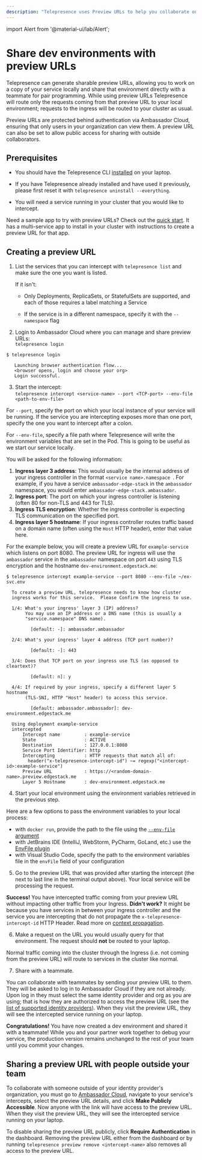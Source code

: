 ```yaml
---
description: "Telepresence uses Preview URLs to help you collaborate on developing Kubernetes services with teammates."
---
```


import Alert from '@material-ui/lab/Alert';

# Share dev environments with preview URLs

Telepresence can generate sharable preview URLs, allowing you to work on a copy of your service locally and share that environment directly with a teammate for pair programming. While using preview URLs Telepresence will route only the requests coming from that preview URL to your local environment; requests to the ingress will be routed to your cluster as usual.

Preview URLs are protected behind authentication via Ambassador Cloud, ensuring that only users in your organization can view them. A preview URL can also be set to allow public access for sharing with outside collaborators.

## Prerequisites

* You should have the Telepresence CLI [installed](../../install/) on your laptop.

* If you have Telepresence already installed and have used it previously, please first reset it with `telepresence uninstall --everything`.

* You will need a service running in your cluster that you would like to intercept.

<Alert severity="info">
Need a sample app to try with preview URLs?  Check out the <a href="../../quick-start/qs-node/">quick start</a>. It has a multi-service app to install in your cluster with instructions to create a preview URL for that app.
</Alert>

## Creating a preview URL

1. List the services that you can intercept with `telepresence list` and make sure the one you want is listed. 

    If it isn't:

    * Only Deployments, ReplicaSets, or StatefulSets are supported, and each of those requires a label matching a Service

    * If the service is in a different namespace, specify it with the `--namespace` flag

2. Login to Ambassador Cloud where you can manage and share preview URLs:  
`telepresence login`
    
  ```
  $ telepresence login
    
     Launching browser authentication flow...
     <browser opens, login and choose your org>
     Login successful.
   ```

3. Start the intercept:  
`telepresence intercept <service-name> --port <TCP-port> --env-file <path-to-env-file>`

  For `--port`, specify the port on which your local instance of your service will be running. If the service you are intercepting exposes more than one port, specify the one you want to intercept after a colon.

  For `--env-file`, specify a file path where Telepresence will write the environment variables that are set in the Pod. This is going to be useful as we start our service locally.

   You will be asked for the following information:
   1. **Ingress layer 3 address**: This would usually be the internal address of your ingress controller in the format `<service name>.namespace `. For example, if you have a service `ambassador-edge-stack` in the `ambassador` namespace, you would enter `ambassador-edge-stack.ambassador`.
   2. **Ingress port**: The port on which your ingress controller is listening (often 80 for non-TLS and 443 for TLS).
   3. **Ingress TLS encryption**: Whether the ingress controller is expecting TLS communication on the specified port.
   4. **Ingress layer 5 hostname**: If your ingress controller routes traffic based on a domain name (often using the `Host` HTTP header), enter that value here.

   For the example below, you will create a preview URL for `example-service` which listens on port 8080.  The preview URL for ingress will use the `ambassador` service in the `ambassador` namespace on port `443` using TLS encryption and the hostname `dev-environment.edgestack.me`:
   
   ```
   $ telepresence intercept example-service --port 8080 --env-file ~/ex-svc.env
     
     To create a preview URL, telepresence needs to know how cluster
     ingress works for this service.  Please Confirm the ingress to use.
       
     1/4: What's your ingress' layer 3 (IP) address?
          You may use an IP address or a DNS name (this is usually a
          "service.namespace" DNS name).
       
            [default: -]: ambassador.ambassador
       
     2/4: What's your ingress' layer 4 address (TCP port number)?
       
            [default: -]: 443
       
     3/4: Does that TCP port on your ingress use TLS (as opposed to cleartext)?
       
            [default: n]: y
       
     4/4: If required by your ingress, specify a different layer 5 hostname
          (TLS-SNI, HTTP "Host" header) to access this service.
       
            [default: ambassador.ambassador]: dev-environment.edgestack.me
       
     Using deployment example-service
     intercepted
         Intercept name         : example-service
         State                  : ACTIVE
         Destination            : 127.0.0.1:8080
         Service Port Identifier: http
         Intercepting           : HTTP requests that match all of:
           header("x-telepresence-intercept-id") ~= regexp("<intercept-id>:example-service")
         Preview URL            : https://<random-domain-name>.preview.edgestack.me
         Layer 5 Hostname       : dev-environment.edgestack.me
   ```

4. Start your local environment using the environment variables retrieved in the previous step.

  Here are a few options to pass the environment variables to your local process:
   - with `docker run`, provide the path to the file using the [`--env-file` argument](https://docs.docker.com/engine/reference/commandline/run/#set-environment-variables--e---env---env-file)
   - with JetBrains IDE (IntelliJ, WebStorm, PyCharm, GoLand, etc.) use the [EnvFile plugin](https://plugins.jetbrains.com/plugin/7861-envfile)
   - with Visual Studio Code, specify the path to the environment variables file in the `envFile` field of your configuration

5. Go to the preview URL that was provided after starting the intercept (the next to last line in the terminal output above). Your local service will be processing the request.

  <Alert severity="success">
    <strong>Success!</strong> You have intercepted traffic coming from your preview URL without impacting other traffic from your Ingress.
  </Alert>

  <Alert severity="info">
    <strong>Didn't work?</strong> It might be because you have services in between your ingress controller and the service you are intercepting that do not propagate the <code>x-telepresence-intercept-id</code> HTTP Header. Read more on <a href="../../concepts/context-prop">context propagation</a>.
  </Alert>

6. Make a request on the URL you would usually query for that environment.  The request should **not** be routed to your laptop.

  Normal traffic coming into the cluster through the Ingress (i.e. not coming from the preview URL) will route to services in the cluster like normal.

7. Share with a teammate.

  You can collaborate with teammates by sending your preview URL to them. They will be asked to log in to Ambassador Cloud if they are not already. Upon log in they must select the same identity provider and org as you are using; that is how they are authorized to access the preview URL (see the [list of supported identity providers](../../faqs/#idps)). When they visit the preview URL, they will see the intercepted service running on your laptop.
  
<Alert severity="success">
  <strong>Congratulations!</strong> You have now created a dev environment and shared it with a teammate!  While you and your partner work together to debug your service, the production version remains unchanged to the rest of your team until you commit your changes.
</Alert>

## Sharing a preview URL with people outside your team

To collaborate with someone outside of your identity provider's organization, you must go to [Ambassador Cloud](https://app.getambassador.io/cloud/), navigate to your service's intercepts, select the preview URL details, and click **Make Publicly Accessible**.  Now anyone with the link will have access to the preview URL. When they visit the preview URL, they will see the intercepted service running on your laptop.

To disable sharing the preview URL publicly, click **Require Authentication** in the dashboard. Removing the preview URL either from the dashboard or by running `telepresence preview remove <intercept-name>` also removes all access to the preview URL.
